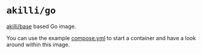 # `akilli/go`

[akilli/base](../base) based Go image. 

You can use the example [compose.yml](compose.yml) to start a container and have a look around within this image.
